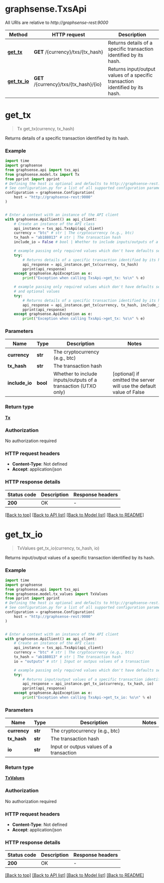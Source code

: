 # graphsense.TxsApi

All URIs are relative to *http://graphsense-rest:9000*

Method | HTTP request | Description
------------- | ------------- | -------------
[**get_tx**](TxsApi.md#get_tx) | **GET** /{currency}/txs/{tx_hash} | Returns details of a specific transaction identified by its hash.
[**get_tx_io**](TxsApi.md#get_tx_io) | **GET** /{currency}/txs/{tx_hash}/{io} | Returns input/output values of a specific transaction identified by its hash.


# **get_tx**
> Tx get_tx(currency, tx_hash)

Returns details of a specific transaction identified by its hash.

### Example

```python
import time
import graphsense
from graphsense.api import txs_api
from graphsense.model.tx import Tx
from pprint import pprint
# Defining the host is optional and defaults to http://graphsense-rest:9000
# See configuration.py for a list of all supported configuration parameters.
configuration = graphsense.Configuration(
    host = "http://graphsense-rest:9000"
)


# Enter a context with an instance of the API client
with graphsense.ApiClient() as api_client:
    # Create an instance of the API class
    api_instance = txs_api.TxsApi(api_client)
    currency = "btc" # str | The cryptocurrency (e.g., btc)
    tx_hash = "ab188013" # str | The transaction hash
    include_io = False # bool | Whether to include inputs/outputs of a transaction (UTXO only) (optional) if omitted the server will use the default value of False

    # example passing only required values which don't have defaults set
    try:
        # Returns details of a specific transaction identified by its hash.
        api_response = api_instance.get_tx(currency, tx_hash)
        pprint(api_response)
    except graphsense.ApiException as e:
        print("Exception when calling TxsApi->get_tx: %s\n" % e)

    # example passing only required values which don't have defaults set
    # and optional values
    try:
        # Returns details of a specific transaction identified by its hash.
        api_response = api_instance.get_tx(currency, tx_hash, include_io=include_io)
        pprint(api_response)
    except graphsense.ApiException as e:
        print("Exception when calling TxsApi->get_tx: %s\n" % e)
```


### Parameters

Name | Type | Description  | Notes
------------- | ------------- | ------------- | -------------
 **currency** | **str**| The cryptocurrency (e.g., btc) |
 **tx_hash** | **str**| The transaction hash |
 **include_io** | **bool**| Whether to include inputs/outputs of a transaction (UTXO only) | [optional] if omitted the server will use the default value of False

### Return type

[**Tx**](Tx.md)

### Authorization

No authorization required

### HTTP request headers

 - **Content-Type**: Not defined
 - **Accept**: application/json


### HTTP response details
| Status code | Description | Response headers |
|-------------|-------------|------------------|
**200** | OK |  -  |

[[Back to top]](#) [[Back to API list]](../README.md#documentation-for-api-endpoints) [[Back to Model list]](../README.md#documentation-for-models) [[Back to README]](../README.md)

# **get_tx_io**
> TxValues get_tx_io(currency, tx_hash, io)

Returns input/output values of a specific transaction identified by its hash.

### Example

```python
import time
import graphsense
from graphsense.api import txs_api
from graphsense.model.tx_values import TxValues
from pprint import pprint
# Defining the host is optional and defaults to http://graphsense-rest:9000
# See configuration.py for a list of all supported configuration parameters.
configuration = graphsense.Configuration(
    host = "http://graphsense-rest:9000"
)


# Enter a context with an instance of the API client
with graphsense.ApiClient() as api_client:
    # Create an instance of the API class
    api_instance = txs_api.TxsApi(api_client)
    currency = "btc" # str | The cryptocurrency (e.g., btc)
    tx_hash = "ab188013" # str | The transaction hash
    io = "outputs" # str | Input or outpus values of a transaction

    # example passing only required values which don't have defaults set
    try:
        # Returns input/output values of a specific transaction identified by its hash.
        api_response = api_instance.get_tx_io(currency, tx_hash, io)
        pprint(api_response)
    except graphsense.ApiException as e:
        print("Exception when calling TxsApi->get_tx_io: %s\n" % e)
```


### Parameters

Name | Type | Description  | Notes
------------- | ------------- | ------------- | -------------
 **currency** | **str**| The cryptocurrency (e.g., btc) |
 **tx_hash** | **str**| The transaction hash |
 **io** | **str**| Input or outpus values of a transaction |

### Return type

[**TxValues**](TxValues.md)

### Authorization

No authorization required

### HTTP request headers

 - **Content-Type**: Not defined
 - **Accept**: application/json


### HTTP response details
| Status code | Description | Response headers |
|-------------|-------------|------------------|
**200** | OK |  -  |

[[Back to top]](#) [[Back to API list]](../README.md#documentation-for-api-endpoints) [[Back to Model list]](../README.md#documentation-for-models) [[Back to README]](../README.md)


